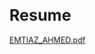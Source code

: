 # Resume
[EMTIAZ_AHMED.pdf](https://github.com/princeemtiaz/Resume/files/13373967/EMTIAZ_AHMED.pdf)
